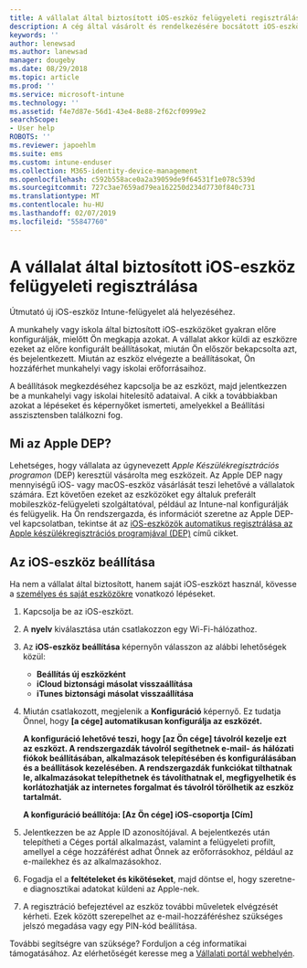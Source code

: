 ```yaml
---
title: A vállalat által biztosított iOS-eszköz felügyeleti regisztrálása. | Microsoft Docs
description: A cég által vásárolt és rendelkezésére bocsátott iOS-eszköz Intune-beli regisztrálásának leírása
keywords: ''
author: lenewsad
ms.author: lanewsad
manager: dougeby
ms.date: 08/29/2018
ms.topic: article
ms.prod: ''
ms.service: microsoft-intune
ms.technology: ''
ms.assetid: f4e7d87e-56d1-43e4-8e88-2f62cf0999e2
searchScope:
- User help
ROBOTS: ''
ms.reviewer: japoehlm
ms.suite: ems
ms.custom: intune-enduser
ms.collection: M365-identity-device-management
ms.openlocfilehash: c592b558ace0a2a39059de9f64531f1e078c539d
ms.sourcegitcommit: 727c3ae7659ad79ea162250d234d7730f840c731
ms.translationtype: MT
ms.contentlocale: hu-HU
ms.lasthandoff: 02/07/2019
ms.locfileid: "55847760"
---
```

# <a name="enroll-your-organization-provided-ios-device-in-management"></a>A vállalat által biztosított iOS-eszköz felügyeleti regisztrálása

Útmutató új iOS-eszköz Intune-felügyelet alá helyezéséhez.  

A munkahely vagy iskola által biztosított iOS-eszközöket gyakran előre konfigurálják, mielőtt Ön megkapja azokat. A vállalat akkor küldi az eszközre ezeket az előre konfigurált beállításokat, miután Ön először bekapcsolta azt, és bejelentkezett. Miután az eszköz elvégezte a beállításokat, Ön hozzáférhet munkahelyi vagy iskolai erőforrásaihoz.  

A beállítások megkezdéséhez kapcsolja be az eszközt, majd jelentkezzen be a munkahelyi vagy iskolai hitelesítő adataival. A cikk a továbbiakban azokat a lépéseket és képernyőket ismerteti, amelyekkel a Beállítási asszisztensben találkozni fog. 

## <a name="what-is-apple-dep"></a>Mi az Apple DEP?
Lehetséges, hogy vállalata az úgynevezett *Apple Készülékregisztrációs programon* (DEP) keresztül vásárolta meg eszközeit. Az Apple DEP nagy mennyiségű iOS- vagy macOS-eszköz vásárlását teszi lehetővé a vállalatok számára. Ezt követően ezeket az eszközöket egy általuk preferált mobileszköz-felügyeleti szolgáltatóval, például az Intune-nal konfigurálják és felügyelik. Ha Ön rendszergazda, és információt szeretne az Apple DEP-vel kapcsolatban, tekintse át az [iOS-eszközök automatikus regisztrálása az Apple készülékregisztrációs programjával (DEP)](https://docs.microsoft.com/intune/device-enrollment-program-enroll-ios) című cikket.  

## <a name="set-up-your-ios-device"></a>Az iOS-eszköz beállítása  
Ha nem a vállalat által biztosított, hanem saját iOS-eszközt használ, kövesse a [személyes és saját eszközökre](enroll-your-device-in-intune-ios.md) vonatkozó lépéseket.  

1. Kapcsolja be az iOS-eszközt. 
2. A **nyelv** kiválasztása után csatlakozzon egy Wi-Fi-hálózathoz.
3. Az **iOS-eszköz beállítása** képernyőn válasszon az alábbi lehetőségek közül: 
 
   - **Beállítás új eszközként**
   - **iCloud biztonsági másolat visszaállítása**
   - **iTunes biztonsági másolat visszaállítása**

4. Miután csatlakozott, megjelenik a **Konfiguráció** képernyő. Ez tudatja Önnel, hogy **[a cége] automatikusan konfigurálja az eszközét.**

   **A konfiguráció lehetővé teszi, hogy [az Ön cége] távolról kezelje ezt az eszközt. A rendszergazdák távolról segíthetnek e-mail- ás hálózati fiókok beállításában, alkalmazások telepítésében és konfigurálásában és a beállítások kezelésében. A rendszergazdák funkciókat tilthatnak le, alkalmazásokat telepíthetnek és távolíthatnak el, megfigyelhetik és korlátozhatják az internetes forgalmat és távolról törölhetik az eszköz tartalmát.**
 
   **A konfiguráció beállítója: [Az Ön cége] iOS-csoportja [Cím]**

5. Jelentkezzen be az Apple ID azonosítójával. A bejelentkezés után telepítheti a Céges portál alkalmazást, valamint a felügyeleti profilt, amellyel a cége hozzáférést adhat Önnek az erőforrásokhoz, például az e-mailekhez és az alkalmazásokhoz. 
6. Fogadja el a **feltételeket és kikötéseket**, majd döntse el, hogy szeretne-e diagnosztikai adatokat küldeni az Apple-nek.
7. A regisztráció befejeztével az eszköz további műveletek elvégzését kérheti. Ezek között szerepelhet az e-mail-hozzáféréshez szükséges jelszó megadása vagy egy PIN-kód beállítása.

További segítségre van szüksége? Forduljon a cég informatikai támogatásához. Az elérhetőségét keresse meg a [Vállalati portál webhelyén](https://go.microsoft.com/fwlink/?linkid=2010980).
